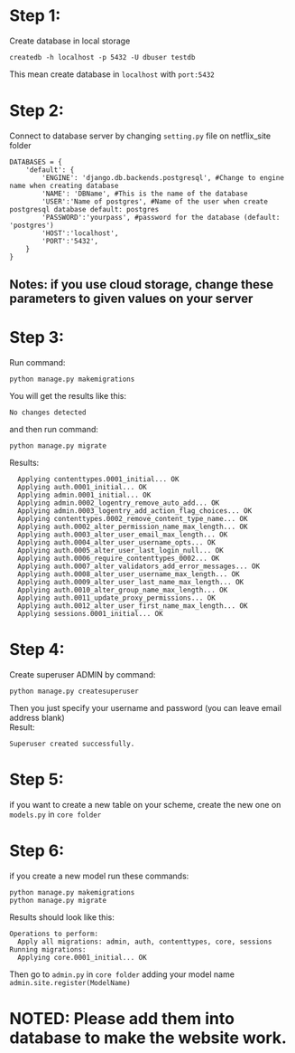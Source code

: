 # Step 1:
Create database in local storage

```
createdb -h localhost -p 5432 -U dbuser testdb
```

This mean create database in `localhost` with `port:5432`

# Step 2:
Connect to database server by changing `setting.py` file on netflix_site folder

```
DATABASES = {
    'default': {
        'ENGINE': 'django.db.backends.postgresql', #Change to engine name when creating database
        'NAME': 'DBName', #This is the name of the database
        'USER':'Name of postgres', #Name of the user when create postgresql database default: postgres
        'PASSWORD':'yourpass', #password for the database (default: 'postgres')
        'HOST':'localhost',
        'PORT':'5432',
    }
}
```
## Notes: if you use cloud storage, change these parameters to given values on your server 

# Step 3:
Run command:
```
python manage.py makemigrations
```
You will get the results like this:
```
No changes detected
```
and then run command:
```
python manage.py migrate
```
Results:
```
  Applying contenttypes.0001_initial... OK
  Applying auth.0001_initial... OK
  Applying admin.0001_initial... OK
  Applying admin.0002_logentry_remove_auto_add... OK
  Applying admin.0003_logentry_add_action_flag_choices... OK
  Applying contenttypes.0002_remove_content_type_name... OK
  Applying auth.0002_alter_permission_name_max_length... OK
  Applying auth.0003_alter_user_email_max_length... OK
  Applying auth.0004_alter_user_username_opts... OK
  Applying auth.0005_alter_user_last_login_null... OK
  Applying auth.0006_require_contenttypes_0002... OK
  Applying auth.0007_alter_validators_add_error_messages... OK
  Applying auth.0008_alter_user_username_max_length... OK
  Applying auth.0009_alter_user_last_name_max_length... OK
  Applying auth.0010_alter_group_name_max_length... OK
  Applying auth.0011_update_proxy_permissions... OK
  Applying auth.0012_alter_user_first_name_max_length... OK
  Applying sessions.0001_initial... OK
```
# Step 4:
Create superuser ADMIN by command:
```
python manage.py createsuperuser
```
Then you just specify your username and password (you can leave email address blank)
<br />
Result:
```
Superuser created successfully.
```

# Step 5:
if you want to create a new table on your scheme, create the new one on `models.py` in `core folder`

# Step 6:
if you create a new model run these commands:
```
python manage.py makemigrations
python manage.py migrate
```
Results should look like this:
```
Operations to perform:
  Apply all migrations: admin, auth, contenttypes, core, sessions
Running migrations:
  Applying core.0001_initial... OK
```
Then go to `admin.py` in `core folder`
adding your model name <br> 
`admin.site.register(ModelName)`

# NOTED: Please add them into database to make the website work.